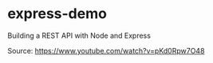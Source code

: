 # express-demo
Building a REST API with Node and Express

Source: https://www.youtube.com/watch?v=pKd0Rpw7O48
